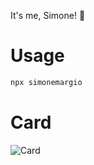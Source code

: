It's me, Simone! 👋

# Usage

```bash
npx simonemargio
```

# Card

![Card](https://github.com/simonemargio/NpxCard/assets/22590804/78d54e5b-67d2-481c-af52-04271021ebc6)
